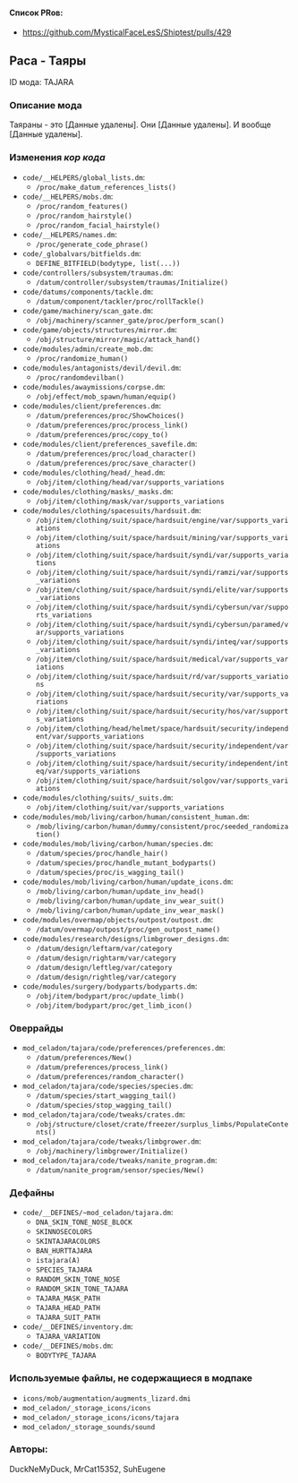 

#### Список PRов:

- https://github.com/MysticalFaceLesS/Shiptest/pulls/429
<!--
  Ссылки на PRы, связанные с модом:
  - Создание
  - Большие изменения
-->

## Раса - Таяры

ID мода: TAJARA

### Описание мода

Таяраны - это [Данные удалены]. Они [Данные удалены]. И вообще [Данные удалены].
<!--
  Что он делает, что добавляет: что, куда, зачем и почему - всё здесь.
  А также любая полезная информация.
-->

### Изменения *кор кода*

- `code/__HELPERS/global_lists.dm`:
  - `/proc/make_datum_references_lists()`
- `code/__HELPERS/mobs.dm`:
  - `/proc/random_features()`
  - `/proc/random_hairstyle()`
  - `/proc/random_facial_hairstyle()`
- `code/__HELPERS/names.dm`:
  - `/proc/generate_code_phrase()`
- `code/_globalvars/bitfields.dm`:
  - `DEFINE_BITFIELD(bodytype, list(...))`
- `code/controllers/subsystem/traumas.dm`:
  - `/datum/controller/subsystem/traumas/Initialize()`
- `code/datums/components/tackle.dm`:
  - `/datum/component/tackler/proc/rollTackle()`
- `code/game/machinery/scan_gate.dm`:
  - `/obj/machinery/scanner_gate/proc/perform_scan()`
- `code/game/objects/structures/mirror.dm`:
  - `/obj/structure/mirror/magic/attack_hand()`
- `code/modules/admin/create_mob.dm`:
  - `/proc/randomize_human()`
- `code/modules/antagonists/devil/devil.dm`:
  - `/proc/randomdevilban()`
- `code/modules/awaymissions/corpse.dm`:
  - `/obj/effect/mob_spawn/human/equip()`
- `code/modules/client/preferences.dm`:
  - `/datum/preferences/proc/ShowChoices()`
  - `/datum/preferences/proc/process_link()`
  - `/datum/preferences/proc/copy_to()`
- `code/modules/client/preferences_savefile.dm`:
  - `/datum/preferences/proc/load_character()`
  - `/datum/preferences/proc/save_character()`
- `code/modules/clothing/head/_head.dm`:
  - `/obj/item/clothing/head/var/supports_variations`
- `code/modules/clothing/masks/_masks.dm`:
  - `/obj/item/clothing/mask/var/supports_variations`
- `code/modules/clothing/spacesuits/hardsuit.dm`:
  - `/obj/item/clothing/suit/space/hardsuit/engine/var/supports_variations`
  - `/obj/item/clothing/suit/space/hardsuit/mining/var/supports_variations`
  - `/obj/item/clothing/suit/space/hardsuit/syndi/var/supports_variations`
  - `/obj/item/clothing/suit/space/hardsuit/syndi/ramzi/var/supports_variations`
  - `/obj/item/clothing/suit/space/hardsuit/syndi/elite/var/supports_variations`
  - `/obj/item/clothing/suit/space/hardsuit/syndi/cybersun/var/supports_variations`
  - `/obj/item/clothing/suit/space/hardsuit/syndi/cybersun/paramed/var/supports_variations`
  - `/obj/item/clothing/suit/space/hardsuit/syndi/inteq/var/supports_variations`
  - `/obj/item/clothing/suit/space/hardsuit/medical/var/supports_variations`
  - `/obj/item/clothing/suit/space/hardsuit/rd/var/supports_variations`
  - `/obj/item/clothing/suit/space/hardsuit/security/var/supports_variations`
  - `/obj/item/clothing/suit/space/hardsuit/security/hos/var/supports_variations`
  - `/obj/item/clothing/head/helmet/space/hardsuit/security/independent/var/supports_variations`
  - `/obj/item/clothing/suit/space/hardsuit/security/independent/var/supports_variations`
  - `/obj/item/clothing/suit/space/hardsuit/security/independent/inteq/var/supports_variations`
  - `/obj/item/clothing/suit/space/hardsuit/solgov/var/supports_variations`
- `code/modules/clothing/suits/_suits.dm`:
  - `/obj/item/clothing/suit/var/supports_variations`
- `code/modules/mob/living/carbon/human/consistent_human.dm`:
  - `/mob/living/carbon/human/dummy/consistent/proc/seeded_randomization()`
- `code/modules/mob/living/carbon/human/species.dm`:
  - `/datum/species/proc/handle_hair()`
  - `/datum/species/proc/handle_mutant_bodyparts()`
  - `/datum/species/proc/is_wagging_tail()`
- `code/modules/mob/living/carbon/human/update_icons.dm`:
  - `/mob/living/carbon/human/update_inv_head()`
  - `/mob/living/carbon/human/update_inv_wear_suit()`
  - `/mob/living/carbon/human/update_inv_wear_mask()`
- `code/modules/overmap/objects/outpost/outpost.dm`:
  - `/datum/overmap/outpost/proc/gen_outpost_name()`
- `code/modules/research/designs/limbgrower_designs.dm`:
  - `/datum/design/leftarm/var/category`
  - `/datum/design/rightarm/var/category`
  - `/datum/design/leftleg/var/category`
  - `/datum/design/rightleg/var/category`
- `code/modules/surgery/bodyparts/bodyparts.dm`:
  - `/obj/item/bodypart/proc/update_limb()`
  - `/obj/item/bodypart/proc/get_limb_icon()`

### Оверрайды

- `mod_celadon/tajara/code/preferences/preferences.dm`:
  - `/datum/preferences/New()`
  - `/datum/preferences/process_link()`
  - `/datum/preferences/random_character()`
- `mod_celadon/tajara/code/species/species.dm`:
  - `/datum/species/start_wagging_tail()`
  - `/datum/species/stop_wagging_tail()`
- `mod_celadon/tajara/code/tweaks/crates.dm`:
  - `/obj/structure/closet/crate/freezer/surplus_limbs/PopulateContents()`
- `mod_celadon/tajara/code/tweaks/limbgrower.dm`:
  - `/obj/machinery/limbgrower/Initialize()`
- `mod_celadon/tajara/code/tweaks/nanite_program.dm`:
  - `/datum/nanite_program/sensor/species/New()`

### Дефайны

- `code/__DEFINES/~mod_celadon/tajara.dm`:
  - `DNA_SKIN_TONE_NOSE_BLOCK`
  - `SKINNOSECOLORS`
  - `SKINTAJARACOLORS`
  - `BAN_HURTTAJARA`
  - `istajara(A)`
  - `SPECIES_TAJARA`
  - `RANDOM_SKIN_TONE_NOSE`
  - `RANDOM_SKIN_TONE_TAJARA`
  - `TAJARA_MASK_PATH`
  - `TAJARA_HEAD_PATH`
  - `TAJARA_SUIT_PATH`
- `code/__DEFINES/inventory.dm`:
  - `TAJARA_VARIATION`
- `code/__DEFINES/mobs.dm`:
  - `BODYTYPE_TAJARA`

### Используемые файлы, не содержащиеся в модпаке

- `icons/mob/augmentation/augments_lizard.dmi`
- `mod_celadon/_storage_icons/icons`
- `mod_celadon/_storage_icons/icons/tajara`
- `mod_celadon/_storage_sounds/sound`

### Авторы:

DuckNeMyDuck, MrCat15352, SuhEugene
